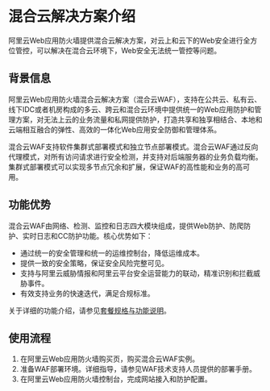 # 混合云解决方案介绍

阿里云Web应用防火墙提供混合云解决方案，对云上和云下的Web安全进行全方位管控，可以解决在混合云环境下，Web安全无法统一管控等问题。

## 背景信息

阿里云Web应用防火墙混合云解决方案（混合云WAF），支持在公共云、私有云、线下IDC或者机房构成的多云、跨云和混合云环境中提供统一的Web应用防护和管理方案，对无法上云的业务流量和私网提供防护，打造共享和独享相结合、本地和云端相互融合的弹性、高效的一体化Web应用安全防御和管理体系。

混合云WAF支持软件集群式部署模式和独立节点部署模式。混合云WAF通过反向代理模式，对所有访问请求进行安全检测，并支持对后端服务器的业务负载均衡。集群式部署模式可以实现多节点冗余和扩展，保证WAF的高性能和业务的高可用。

## 功能优势

混合云WAF由网络、检测、监控和日志四大模块组成，提供Web防护、防爬防护、实时日志和CC防护功能。核心优势如下：

-   通过统一的安全管理和统一的运维控制台，降低运维成本。
-   提供一致的安全策略，保证安全风险完整可见。
-   支持与阿里云威胁情报和阿里云平台安全运营能力的联动，精准识别和拦截威胁事件。
-   有效支持业务的快速迭代，满足合规标准。

关于详细的功能介绍，请参见[套餐规格与功能说明](/cn.zh-CN/产品简介/套餐规格与功能说明.md)。

## 使用流程

1.  在阿里云Web应用防火墙购买页，购买混合云WAF实例。
2.  准备WAF部署环境。详细指导，请参见WAF技术支持人员提供的部署手册。
3.  在阿里云Web应用防火墙控制台，完成网站接入和防护配置。

